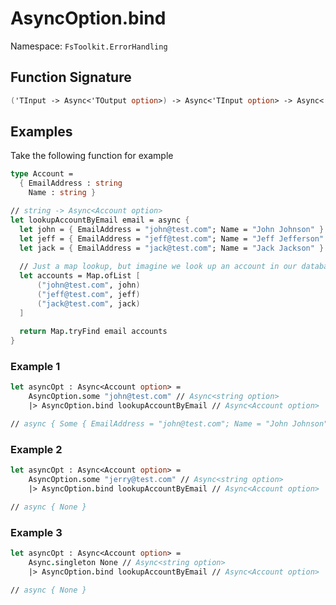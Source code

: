 # AsyncOption.bind

Namespace: `FsToolkit.ErrorHandling`

## Function Signature

```fsharp
('TInput -> Async<'TOutput option>) -> Async<'TInput option> -> Async<'TOutput option>
```

## Examples

Take the following function for example

```fsharp
type Account =
  { EmailAddress : string
    Name : string }

// string -> Async<Account option>
let lookupAccountByEmail email = async {
  let john = { EmailAddress = "john@test.com"; Name = "John Johnson" }
  let jeff = { EmailAddress = "jeff@test.com"; Name = "Jeff Jefferson" }
  let jack = { EmailAddress = "jack@test.com"; Name = "Jack Jackson" }
  
  // Just a map lookup, but imagine we look up an account in our database
  let accounts = Map.ofList [
      ("john@test.com", john)
      ("jeff@test.com", jeff)
      ("jack@test.com", jack)
  ]
  
  return Map.tryFind email accounts
}
```

### Example 1

```fsharp
let asyncOpt : Async<Account option> =
    AsyncOption.some "john@test.com" // Async<string option>
    |> AsyncOption.bind lookupAccountByEmail // Async<Account option>

// async { Some { EmailAddress = "john@test.com"; Name = "John Johnson" } }
```

### Example 2

```fsharp
let asyncOpt : Async<Account option> =
    AsyncOption.some "jerry@test.com" // Async<string option>
    |> AsyncOption.bind lookupAccountByEmail // Async<Account option>

// async { None }
```

### Example 3

```fsharp
let asyncOpt : Async<Account option> =
    Async.singleton None // Async<string option>
    |> AsyncOption.bind lookupAccountByEmail // Async<Account option>

// async { None }
```
